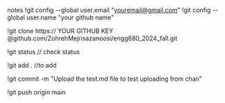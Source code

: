 notes 
!git config --global user.email "youremail@gmail.com"
!git config --global user.name "your github name"

!git clone https://	YOUR GITHUB KEY @github.com/ZohrehMejrisazanoosi/engg680_2024_fall.git

!git status // check status

!git add .   //to add

!git commit -m "Upload the test.md file to test uploading from chan"

!git push origin main